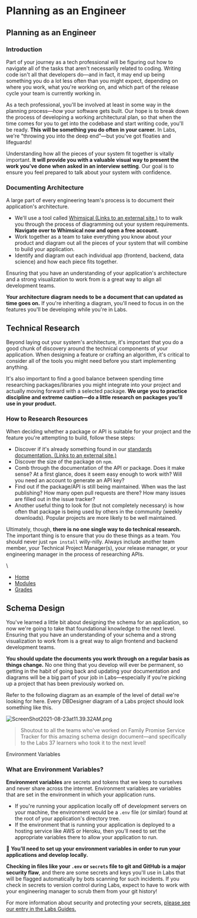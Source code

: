 # Planning as an Engineer

## Planning as an Engineer

### Introduction

Part of your journey as a tech professional will be figuring out how to navigate all of the tasks that aren't necessarily related to coding. Writing code isn't all that developers do—and in fact, it may end up being something you do a lot less often than you might expect, depending on where you work, what you're working on, and which part of the release cycle your team is currently working in.

As a tech professional, you'll be involved at least in some way in the planning process—_how_ your software gets built. Our hope is to break down the process of developing a working architectural plan, so that when the time comes for you to get into the codebase and start writing code, you'll be ready. **This will be something you do often in your career.** In Labs, we're "throwing you into the deep end"—but you've got floaties and lifeguards!

Understanding how all the pieces of your system fit together is vitally important. **It will provide you with a valuable visual way to present the work you've done when asked in an interview setting**. Our goal is to ensure you feel prepared to talk about your system with confidence.

### Documenting Architecture

A large part of every engineering team's process is to document their application's architecture.

* We'll use a tool called [Whimsical (Links to an external site.)](https://whimsical.com) to to walk you through the process of diagramming out your system requirements. **Navigate over to Whimsical now and open a free account.**
* Work together as a team to take everything you know about your product and diagram out all the pieces of your system that will combine to build your application.
* Identify and diagram out each individual app (frontend, backend, data science) and how each piece fits together.

Ensuring that you have an understanding of your application's architecture and a strong visualization to work from is a great way to align all development teams.

**Your architecture diagram needs to be a document that can updated as time goes on.** If you're inheriting a diagram, you'll need to focus in on the features you'll be developing while you're in Labs.



## Technical Research

Beyond laying out your system's architecture, it's important that you do a good chunk of discovery around the technical components of your application. When designing a feature or crafting an algorithm, it's critical to consider all of the tools you might need before you start implementing anything.

It's also important to find a good balance between spending time researching packages/libraries you might integrate into your project and actually moving forward with a selected package. **We urge you to practice discipline and extreme caution—do a little research on packages you'll use in your product.**

### How to Research Resources

When deciding whether a package or API is suitable for your project and the feature you're attempting to build, follow these steps:

* Discover if it's already something found in our [standards documentation. (Links to an external site.)](https://docs.labs.lambdaschool.com/standards/)
* Discover the size of the package on `npm`.
* Comb through the documentation of the API or package. Does it make sense? At a first glance, does it seem easy enough to work with? Will you need an account to generate an API key?
* Find out if the package/API is still being maintained. When was the last publishing? How many open pull requests are there? How many issues are filled out in the issue tracker?
* Another useful thing to look for (but not completely necessary) is how often that package is being used by others in the community (weekly downloads). Popular projects are more likely to be well maintained.

Ultimately, though, **there is no one single way to do technical research.** The important thing is to ensure that you do these things as a team. You should never just `npm install` willy-nilly. Always include another team member, your Technical Project Manager(s), your release manager, or your engineering manager in the process of researching APIs.

\


* [Home](https://lambdaschool.instructure.com/courses/1552)
* [Modules](https://lambdaschool.instructure.com/courses/1552/modules)
* [Grades](https://lambdaschool.instructure.com/courses/1552/grades)

## Schema Design

You've learned a little bit about designing the schema for an application, so now we're going to take that foundational knowledge to the next level. Ensuring that you have an understanding of your schema and a strong visualization to work from is a great way to align frontend and backend development teams.

**You should update the documents you work through on a regular basis as things change.** No one thing that you develop will ever be permanent, so getting in the habit of going back and updating your documentation and diagrams will be a big part of your job in Labs—especially if you're picking up a project that has been previously worked on.

Refer to the following diagram as an example of the level of detail we're looking for here. Every DBDesigner diagram of a Labs project should look something like this.

&#x20;

![ScreenShot2021-08-23at11.39.32AM.png](https://lambdaschool.instructure.com/courses/1552/files/388783/preview)

&#x20;

> Shoutout to all the teams who've worked on Family Promise Service Tracker for this amazing schema design document—and specifically to the Labs 37 learners who took it to the next level!

&#x20;Environment Variables

### What are Environment Variables?

**Environment variables** are secrets and tokens that we keep to ourselves and never share across the internet. Environment variables are variables that are set in the environment in which your application runs.

* If you're running your application locally off of development servers on your machine, the environment would be a `.env` file (or similar) found at the root of your application's directory tree.
* If the environment that is running your application is deployed to a hosting service like AWS or Heroku, then you'll need to set the appropriate variables there to allow your application to run.

&#x20;

🔑  **You'll need to set up your environment variables in order to run your applications and develop locally.**

**Checking in files like your `.env` or `secrets` file to git and GitHub is a major security flaw**, and there are some secrets and keys you'll use in Labs that will be flagged automatically by bots scanning for such incidents. If you check in secrets to version control during Labs, expect to have to work with your engineering manager to scrub them from your git history!

&#x20;

For more information about security and protecting your secrets, [please see our entry in the Labs Guides.](https://docs.labs.lambdaschool.com/home/#please-read-this-carefully)
